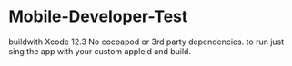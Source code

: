 # Mobile-Developer-Test
buildwith Xcode 12.3 No cocoapod or 3rd party dependencies. to run just sing the app with your custom appleid and build.
